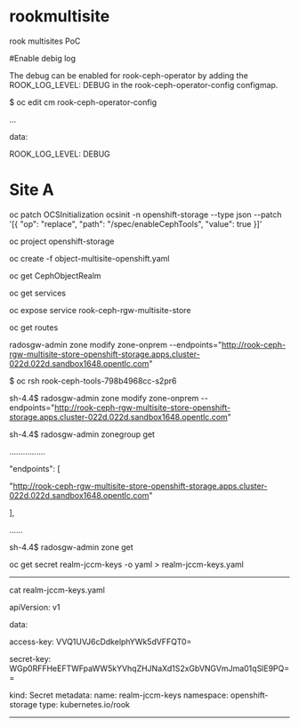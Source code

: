 # rookmultisite
rook multisites PoC

#Enable debig log

The debug can be enabled for rook-ceph-operator by adding the ROOK_LOG_LEVEL: DEBUG in the rook-ceph-operator-config configmap.

$ oc edit cm rook-ceph-operator-config

...

data:
 
 ROOK_LOG_LEVEL: DEBUG
  

# Site A

oc patch OCSInitialization ocsinit -n openshift-storage --type json --patch  '[{ "op": "replace", "path": "/spec/enableCephTools", "value": true }]'

oc project openshift-storage

oc create -f object-multisite-openshift.yaml

oc get CephObjectRealm

oc get services 

oc expose service rook-ceph-rgw-multisite-store

oc get routes

radosgw-admin zone modify zone-onprem --endpoints="http://rook-ceph-rgw-multisite-store-openshift-storage.apps.cluster-022d.022d.sandbox1648.opentlc.com"

$ oc rsh rook-ceph-tools-798b4968cc-s2pr6

sh-4.4$ radosgw-admin zone modify zone-onprem --endpoints="http://rook-ceph-rgw-multisite-store-openshift-storage.apps.cluster-022d.022d.sandbox1648.opentlc.com"

sh-4.4$ radosgw-admin zonegroup get

................

"endpoints": [

"http://rook-ceph-rgw-multisite-store-openshift-storage.apps.cluster-022d.022d.sandbox1648.opentlc.com"

],

......

sh-4.4$ radosgw-admin zone get

oc get secret realm-jccm-keys -o yaml > realm-jccm-keys.yaml

-----------

cat realm-jccm-keys.yaml 

apiVersion: v1

data:

access-key: VVQ1UVJ6cDdkelphYWk5dVFFQT0=

secret-key: WGp0RFFHeEFTWFpaWW5kYVhqZHJNaXd1S2xGbVNGVmJma01qSlE9PQ==

kind: Secret
metadata:
  name: realm-jccm-keys
  namespace: openshift-storage
type: kubernetes.io/rook

------- 
